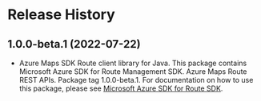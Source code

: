 # Release History

## 1.0.0-beta.1 (2022-07-22)

- Azure Maps SDK Route client library for Java. This package contains Microsoft Azure SDK for Route Management SDK. Azure Maps Route REST APIs. Package tag 1.0.0-beta.1. For documentation on how to use this package, please see [Microsoft Azure SDK for Route SDK](https://docs.microsoft.com/rest/api/maps/route).


